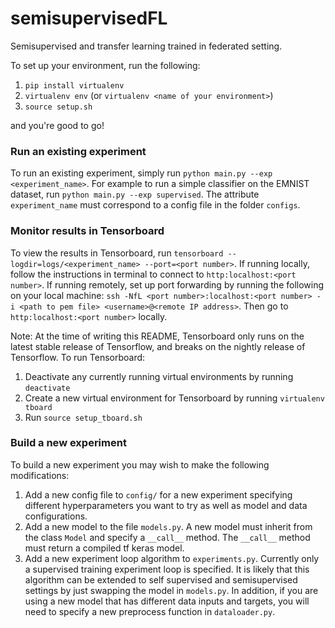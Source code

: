 # semisupervisedFL
Semisupervised and transfer learning trained in federated setting.

To set up your environment, run the following:
1. `pip install virtualenv`
2. `virtualenv env` (or `virtualenv <name of your environment>`)
3. `source setup.sh` 

and you're good to go!

### Run an existing experiment
To run an existing experiment, simply run `python main.py --exp <experiment_name>`. For example to run a simple classifier on the EMNIST dataset, run `python main.py --exp supervised`. The attribute `experiment_name` must correspond to a config file in the folder `configs`. 

### Monitor results in Tensorboard
To view the results in Tensorboard, run `tensorboard --logdir=logs/<experiment_name> --port=<port number>`. If running locally, follow the instructions in terminal to connect to `http:localhost:<port number>`. If running remotely, set up port forwarding by running the following on your local machine: `ssh -NfL <port number>:localhost:<port number> -i <path to pem file> <username>@<remote IP address>`. Then go to `http:localhost:<port number>` locally.

Note: At the time of writing this README, Tensorboard only runs on the latest stable release of Tensorflow, and breaks on the nightly release of Tensorflow. To run Tensorboard:
1. Deactivate any currently running virtual environments by running `deactivate`
2. Create a new virtual environment for Tensorboard by running `virtualenv tboard`
3. Run `source setup_tboard.sh`

### Build a new experiment
To build a new experiment you may wish to make the following modifications:
1. Add a new config file to `config/` for a new experiment specifying different hyperparameters you want to try as well as model and data configurations.
2. Add a new model to the file `models.py`. A new model must inherit from the class `Model` and specify a `__call__` method. The `__call__` method must return a compiled tf keras model.
3. Add a new experiment loop algorithm to `experiments.py`. Currently only a supervised training experiment loop is specified. It is likely that this algorithm can be extended to self supervised and semisupervised settings by just swapping the model in `models.py`. In addition, if you are using a new model that has different data inputs and targets, you will need to specify a new preprocess function in `dataloader.py`. 
